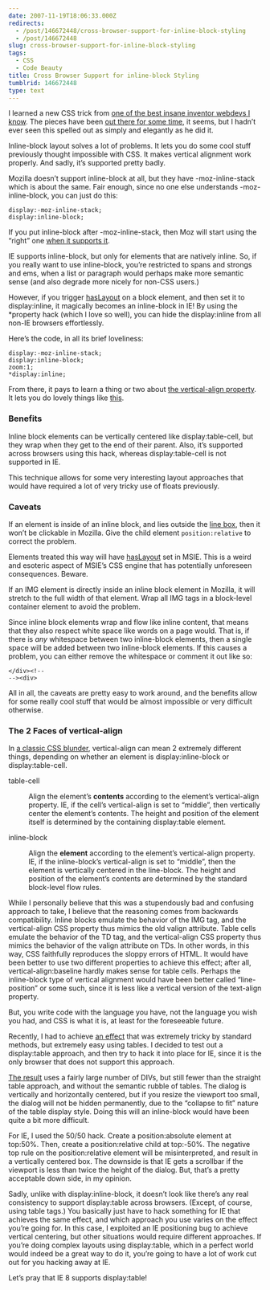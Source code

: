 ```yaml
---
date: 2007-11-19T18:06:33.000Z
redirects:
  - /post/146672448/cross-browser-support-for-inline-block-styling
  - /post/146672448
slug: cross-browser-support-for-inline-block-styling
tags:
  - CSS
  - Code Beauty
title: Cross Browser Support for inline-block Styling
tumblrid: 146672448
type: text
---
```

<p>I learned a new CSS trick from <a href="http://blog.hedgerwow.com/">one of the best insane inventor webdevs I know</a>.  The pieces have been <a href="http://www.google.com/search?q=display%3A-moz-inline-stack%3B+display%3Ainline%3B+display%3Ainline-block%3B+zoom%3A1%3B">out there for some time</a>, it seems, but I hadn&rsquo;t ever seen this spelled out as simply and elegantly as he did it.</p>

<p>Inline-block layout solves a lot of problems.  It lets you do some cool stuff previously thought impossible with CSS.  It makes vertical alignment work properly.  And sadly, it&rsquo;s supported pretty badly.</p>

<p>Mozilla doesn&rsquo;t support inline-block at all, but they have -moz-inline-stack which is about the same.  Fair enough, since no one else understands -moz-inline-block, you can just do this:</p>

<p><code class="block css">display:-moz-inline-stack;
display:inline-block;</code></p>

<p>If you put inline-block after -moz-inline-stack, then Moz will start using the &ldquo;right&rdquo; one <a title="That is, with version 3" href="http://developer.mozilla.org/en/docs/Firefox_3_for_developers">when it supports it</a>.</p>

<p>IE supports inline-block, but only for elements that are natively inline.  So, if you really want to use inline-block, you&rsquo;re restricted to spans and strongs and ems, when a list or paragraph would perhaps make more semantic sense (and also degrade more nicely for non-CSS users.)</p>

<p>However, if you trigger <a href="http://www.satzansatz.de/cssd/onhavinglayout.html">hasLayout</a> on a block element, and then set it to display:inline, it magically becomes an inline-block in IE!  By using the *property hack (which I love so well), you can hide the display:inline from all non-IE browsers effortlessly.</p>

<p>Here&rsquo;s the code, in all its brief loveliness:</p>

<p><code class="css block">display:-moz-inline-stack;
display:inline-block;
zoom:1;
*display:inline;</code></p>

<p>From there, it pays to learn a thing or two about <a href="http://www.w3.org/TR/CSS21/visudet.html#propdef-vertical-align">the vertical-align property</a>.  It lets you do lovely things like <a href="http://foohack.com/tests/vertical-align/image-labels.html">this</a>.</p>

<h3>Benefits</h3>

<p>Inline block elements can be vertically centered like display:table-cell, but they wrap when they get to the end of their parent.  Also, it&rsquo;s supported across browsers using this hack, whereas display:table-cell is not supported in IE.</p>

<p>This technique allows for some very interesting layout approaches that would have required a lot of very tricky use of floats previously.</p>

<h3>Caveats</h3>

<p>If an element is inside of an inline block, and lies outside the <a href="http://www.w3.org/TR/REC-CSS2/visuren.html#inline-formatting">line box</a>, then it won&rsquo;t be clickable in Mozilla.  Give the child element <code>position:relative</code> to correct the problem.</p>

<p>Elements treated this way will have <a href="http://www.satzansatz.de/cssd/onhavinglayout.html">hasLayout</a> set in MSIE.  This is a weird and esoteric aspect of MSIE&rsquo;s CSS engine that has potentially unforeseen consequences.  Beware.</p>

<p>If an IMG element is directly inside an inline block element in Mozilla, it will stretch to the full width of that element.  Wrap all IMG tags in a block-level container element to avoid the problem.</p>

<p>Since inline block elements wrap and flow like inline content, that means that they also respect white space like words on a page would.  That is, if there is <em>any</em> whitespace between two inline-block elements, then a single space will be added between two inline-block elements.  If this causes a problem, you can either remove the whitespace or comment it out like so:</p>

<p><code class="html block">&lt;/div&gt;&lt;!--
--&gt;&lt;div&gt;</code></p>

<p>All in all, the caveats are pretty easy to work around, and the benefits allow for some really cool stuff that would be almost impossible or very difficult otherwise.</p>

<h3>The 2 Faces of vertical-align</h3>

<p>In <a href="http://foohack.com/2007/10/top-5-css-mistakes/#p41_vertical_alignment">a classic CSS blunder</a>, vertical-align can mean 2 extremely different things, depending on whether an element is display:inline-block or display:table-cell.</p>

<dl><dt>table-cell</dt>
<dd><p>Align the element&rsquo;s <strong>contents</strong> according to the element&rsquo;s vertical-align property.  IE, if the cell&rsquo;s vertical-align is set to &ldquo;middle&rdquo;, then vertically center the element&rsquo;s contents.  The height and position of the element itself is determined by the containing display:table element.</p></dd>
<dt>inline-block</dt>
<dd><p>Align the <strong>element</strong> according to the element&rsquo;s vertical-align property.  IE, if the inline-block&rsquo;s vertical-align is set to &ldquo;middle&rdquo;, then the element is vertically centered in the line-block.  The height and position of the element&rsquo;s contents are determined by the standard block-level flow rules.</p>
</dd>
</dl><p>While I personally believe that this was a stupendously bad and confusing approach to take, I believe that the reasoning comes from backwards compatibility.  Inline blocks emulate the behavior of the IMG tag, and the vertical-align CSS property thus mimics the old valign attribute.  Table cells emulate the behavior of the TD tag, and the vertical-align CSS property thus mimics the behavior of the valign attribute on TDs.  In other words, in this way, CSS faithfully reproduces the sloppy errors of HTML.  It would have been better to use two different properties to achieve this effect; after all, vertical-align:baseline hardly makes sense for table cells.  Perhaps the inline-block type of vertical alignment would have been better called &ldquo;line-position&rdquo; or some such, since it is less like a vertical version of the text-align property.</p>

<p>But, you write code with the language you have, not the language you wish you had, and CSS is what it is, at least for the foreseeable future.</p>

<p>Recently, I had to achieve <a href="http://foohack.com/tests/vertical-align/dialog-table.html">an effect</a> that was extremely tricky by standard methods, but extremely easy using tables.  I decided to test out a display:table approach, and then try to hack it into place for IE, since it is the only browser that does not support this approach.</p>

<p><a href="http://foohack.com/tests/vertical-align/dialog.html">The result</a> uses a fairly large number of DIVs, but still fewer than the straight table approach, and without the semantic rubble of tables.  The dialog is vertically and horizontally centered, but if you resize the viewport too small, the dialog will not be hidden permanently, due to the &ldquo;collapse to fit&rdquo; nature of the table display style.  Doing this will an inline-block would have been quite a bit more difficult.</p>

<p>For IE, I used the 50/50 hack.  Create a position:absolute element at top:50%.  Then, create a position:relative child at top:-50%.  The negative top rule on the position:relative element will be misinterpreted, and result in a vertically centered box.  The downside is that IE gets a scrollbar if the viewport is less than twice the height of the dialog.  But, that&rsquo;s a pretty acceptable down side, in my opinion.</p>

<p>Sadly, unlike with display:inline-block, it doesn&rsquo;t look like there&rsquo;s any real consistency to support display:table across browsers.  (Except, of course, using table tags.)  You basically just have to hack something for IE that achieves the same effect, and which approach you use varies on the effect you&rsquo;re going for.  In this case, I exploited an IE positioning bug to achieve vertical centering, but other situations would require different approaches.  If you&rsquo;re doing complex layouts using display:table, which in a perfect world would indeed be a great way to do it, you&rsquo;re going to have a lot of work cut out for you hacking away at IE.</p>

<p>Let&rsquo;s pray that IE 8 supports display:table!</p>
